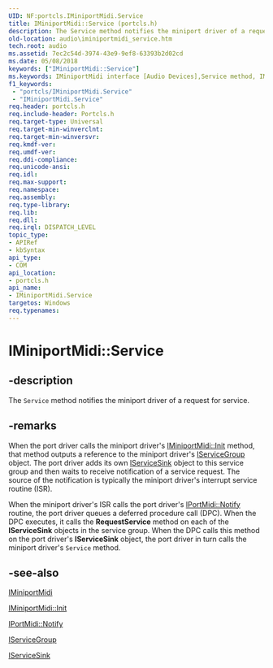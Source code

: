 ```yaml
---
UID: NF:portcls.IMiniportMidi.Service
title: IMiniportMidi::Service (portcls.h)
description: The Service method notifies the miniport driver of a request for service.
old-location: audio\iminiportmidi_service.htm
tech.root: audio
ms.assetid: 7ec2c54d-3974-43e9-9ef8-63393b2d02cd
ms.date: 05/08/2018
keywords: ["IMiniportMidi::Service"]
ms.keywords: IMiniportMidi interface [Audio Devices],Service method, IMiniportMidi.Service, IMiniportMidi::Service, Service, Service method [Audio Devices], Service method [Audio Devices],IMiniportMidi interface, audio.iminiportmidi_service, audmp-routines_e37a9a63-eaeb-4827-b534-4d73dead44fb.xml, portcls/IMiniportMidi::Service
f1_keywords:
 - "portcls/IMiniportMidi.Service"
 - "IMiniportMidi.Service"
req.header: portcls.h
req.include-header: Portcls.h
req.target-type: Universal
req.target-min-winverclnt: 
req.target-min-winversvr: 
req.kmdf-ver: 
req.umdf-ver: 
req.ddi-compliance: 
req.unicode-ansi: 
req.idl: 
req.max-support: 
req.namespace: 
req.assembly: 
req.type-library: 
req.lib: 
req.dll: 
req.irql: DISPATCH_LEVEL
topic_type:
- APIRef
- kbSyntax
api_type:
- COM
api_location:
- portcls.h
api_name:
- IMiniportMidi.Service
targetos: Windows
req.typenames: 
---
```


# IMiniportMidi::Service


## -description


The <code>Service</code> method notifies the miniport driver of a request for service.


## -remarks



When the port driver calls the miniport driver's <a href="https://docs.microsoft.com/windows-hardware/drivers/ddi/portcls/nf-portcls-iminiportmidi-init">IMiniportMidi::Init</a> method, that method outputs a reference to the miniport driver's <a href="https://docs.microsoft.com/windows-hardware/drivers/ddi/portcls/nn-portcls-iservicegroup">IServiceGroup</a> object. The port driver adds its own <a href="https://docs.microsoft.com/windows-hardware/drivers/ddi/portcls/nn-portcls-iservicesink">IServiceSink</a> object to this service group and then waits to receive notification of a service request. The source of the notification is typically the miniport driver's interrupt service routine (ISR).

When the miniport driver's ISR calls the port driver's <a href="https://docs.microsoft.com/windows-hardware/drivers/ddi/portcls/nf-portcls-iportmidi-notify">IPortMidi::Notify</a> routine, the port driver queues a deferred procedure call (DPC). When the DPC executes, it calls the <b>RequestService</b> method on each of the <b>IServiceSink</b> objects in the service group. When the DPC calls this method on the port driver's <b>IServiceSink</b> object, the port driver in turn calls the miniport driver's <code>Service</code> method. 




## -see-also




<a href="https://docs.microsoft.com/windows-hardware/drivers/ddi/portcls/nn-portcls-iminiportmidi">IMiniportMidi</a>



<a href="https://docs.microsoft.com/windows-hardware/drivers/ddi/portcls/nf-portcls-iminiportmidi-init">IMiniportMidi::Init</a>



<a href="https://docs.microsoft.com/windows-hardware/drivers/ddi/portcls/nf-portcls-iportmidi-notify">IPortMidi::Notify</a>



<a href="https://docs.microsoft.com/windows-hardware/drivers/ddi/portcls/nn-portcls-iservicegroup">IServiceGroup</a>



<a href="https://docs.microsoft.com/windows-hardware/drivers/ddi/portcls/nn-portcls-iservicesink">IServiceSink</a>
 

 

